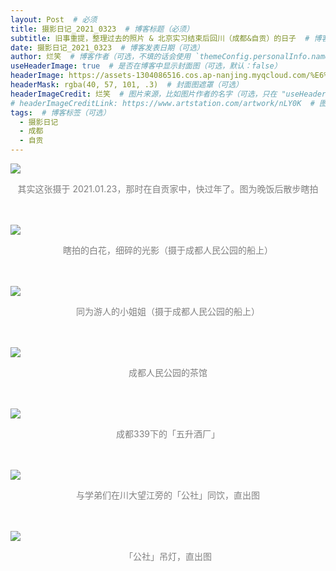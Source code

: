 ```yaml
---
layout: Post  # 必须
title: 摄影日记_2021_0323  # 博客标题（必须）
subtitle: 旧事重提，整理过去的照片 & 北京实习结束后回川（成都&自贡）的日子  # 博客副标题（可选）
date: 摄影日记_2021_0323  # 博客发表日期（可选）
author: 烂笑  # 博客作者（可选，不填的话会使用 `themeConfig.personalInfo.name`）
useHeaderImage: true  # 是否在博客中显示封面图（可选，默认：false）
headerImage: https://assets-1304086516.cos.ap-nanjing.myqcloud.com/%E6%91%84%E5%BD%B1%E6%97%A5%E8%AE%B0_2021.03/20210323_5.jpg  # 博客封面图（必须，即使上一项选了 false，因为图片也需要在首页显示）
headerMask: rgba(40, 57, 101, .3)  # 封面图遮罩（可选）
headerImageCredit: 烂笑  # 图片来源，比如图片作者的名字（可选，只在 "useHeaderImage: true" 时有效）
# headerImageCreditLink: https://www.artstation.com/artwork/nLY0K  # 图片来源的链接（可选，只在 "useHeaderImage: true" 时有效）
tags:  # 博客标签（可选）
  - 摄影日记
  - 成都
  - 自贡
---
```

<img src="https://assets-1304086516.cos.ap-nanjing.myqcloud.com/%E6%91%84%E5%BD%B1%E6%97%A5%E8%AE%B0_2021.03/20210123_1.jpg" style="max-height:75vh"/>
<p align="center" style="color:grey">其实这张摄于 2021.01.23，那时在自贡家中，快过年了。图为晚饭后散步瞎拍</p> <br/><br/>  

<img src="https://assets-1304086516.cos.ap-nanjing.myqcloud.com/%E6%91%84%E5%BD%B1%E6%97%A5%E8%AE%B0_2021.03/20210323_2.jpg" style="max-height:75vh"/>
<p align="center" style="color:grey">瞎拍的白花，细碎的光影（摄于成都人民公园的船上）</p> <br/><br/>  

<img src="https://assets-1304086516.cos.ap-nanjing.myqcloud.com/%E6%91%84%E5%BD%B1%E6%97%A5%E8%AE%B0_2021.03/20210323_3.jpg" style="max-height:75vh"/>
<p align="center" style="color:grey">同为游人的小姐姐（摄于成都人民公园的船上）</p> <br/><br/>  

<img src="https://assets-1304086516.cos.ap-nanjing.myqcloud.com/%E6%91%84%E5%BD%B1%E6%97%A5%E8%AE%B0_2021.03/20210323_4.jpg" style="max-height:75vh"/>
<p align="center" style="color:grey">成都人民公园的茶馆</p> <br/><br/>  

<img src="https://assets-1304086516.cos.ap-nanjing.myqcloud.com/%E6%91%84%E5%BD%B1%E6%97%A5%E8%AE%B0_2021.03/20210323_5.jpg" style="max-height:75vh"/>
<p align="center" style="color:grey">成都339下的「五升酒厂」</p> <br/><br/>  

<img src="https://assets-1304086516.cos.ap-nanjing.myqcloud.com/%E6%91%84%E5%BD%B1%E6%97%A5%E8%AE%B0_2021.03/DSC_0943.jpg" style="max-height:75vh"/>
<p align="center" style="color:grey">与学弟们在川大望江旁的「公社」同饮，直出图</p> <br/><br/>  

<img src="https://assets-1304086516.cos.ap-nanjing.myqcloud.com/%E6%91%84%E5%BD%B1%E6%97%A5%E8%AE%B0_2021.03/DSC_0944.jpg" style="max-height:75vh"/>
<p align="center" style="color:grey">「公社」吊灯，直出图</p> <br/><br/>  